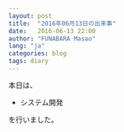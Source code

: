 ```yaml
---
layout: post
title:  "2016年06月13日の出来事"
date:   2016-06-13 22:00
author: "FUNABARA Masao"
lang: "ja"
categories: blog
tags: diary
---
```


本日は、

* システム開発

を行いました。
